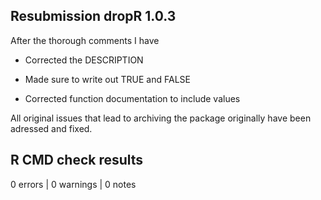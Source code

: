 ## Resubmission dropR 1.0.3

After the thorough comments I have

* Corrected the DESCRIPTION

* Made sure to write out TRUE and FALSE

* Corrected function documentation to include values 

All original issues that lead to archiving the package originally have been adressed and fixed.

## R CMD check results

0 errors | 0 warnings | 0 notes